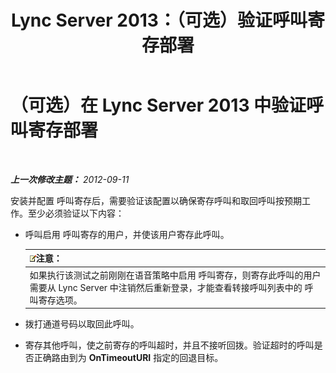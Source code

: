 ﻿---
title: Lync Server 2013：（可选）验证呼叫寄存部署
TOCTitle: （可选）验证呼叫寄存部署
ms:assetid: fcfe0962-1a9c-4cbd-847c-fed40e3b1480
ms:mtpsurl: https://technet.microsoft.com/zh-cn/library/Gg413076(v=OCS.15)
ms:contentKeyID: 49314839
ms.date: 05/19/2016
mtps_version: v=OCS.15
ms.translationtype: HT
---

# （可选）在 Lync Server 2013 中验证呼叫寄存部署

 

_**上一次修改主题：** 2012-09-11_

安装并配置 呼叫寄存后，需要验证该配置以确保寄存呼叫和取回呼叫按预期工作。至少必须验证以下内容：

  - 呼叫启用 呼叫寄存的用户，并使该用户寄存此呼叫。
    
    <table>
    <thead>
    <tr class="header">
    <th><img src="images/Dn783119.note(OCS.15).gif" title="note" alt="note" />注意：</th>
    </tr>
    </thead>
    <tbody>
    <tr class="odd">
    <td>如果执行该测试之前刚刚在语音策略中启用 呼叫寄存，则寄存此呼叫的用户需要从 Lync Server 中注销然后重新登录，才能查看转接呼叫列表中的 呼叫寄存选项。</td>
    </tr>
    </tbody>
    </table>


  - 拨打通道号码以取回此呼叫。

  - 寄存其他呼叫，使之前寄存的呼叫超时，并且不接听回拨。验证超时的呼叫是否正确路由到为 **OnTimeoutURI** 指定的回退目标。


